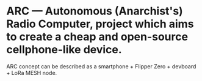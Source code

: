 # ARC — Autonomous (Anarchist's) Radio Computer, project which aims to create a cheap and open-source cellphone-like device. 
ARC concept can be described as a smartphone + Flipper Zero + devboard + LoRa MESH node.
